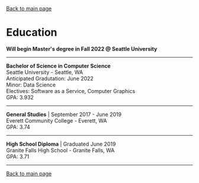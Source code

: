 [Back to main page](./README.md)

# Education

**Will begin Master's degree in Fall 2022 @ Seattle University**

---

**Bachelor of Science in Computer Science**\
Seattle University - Seattle, WA\
Anticipated Gradutation: June 2022\
Minor: Data Science\
Electives: Software as a Service, Computer Graphics\
GPA: 3.932

---

**General Studies** | September 2017 - June 2019\
Everett Community College - Everett, WA\
GPA: 3.74

---

**High School Diploma** | Graduated June 2019\
Granite Falls High School - Granite Falls, WA\
GPA: 3.71

---

[Back to main page](./README.md)
